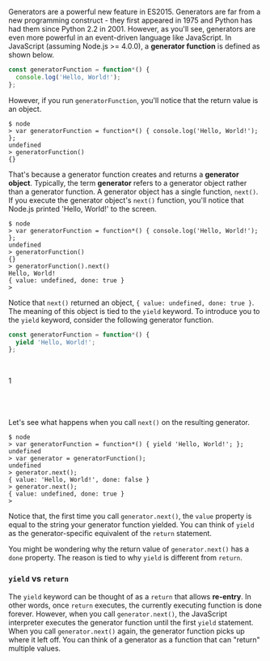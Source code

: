 Generators are a powerful new feature in ES2015. Generators are far from a
new programming construct - they first appeared in 1975 and Python has had
them since Python 2.2 in 2001. However, as you'll see, generators are
even more powerful in an event-driven language like JavaScript. In JavaScript
(assuming Node.js >= 4.0.0), a **generator function** is defined as shown below.

```javascript
const generatorFunction = function*() {
  console.log('Hello, World!');
};
```

However, if you run `generatorFunction`, you'll notice that the return value
is an object.

```
$ node
> var generatorFunction = function*() { console.log('Hello, World!'); };
undefined
> generatorFunction()
{}
```

That's because a generator function creates and returns a **generator object**.
Typically, the term **generator** refers to a generator object rather than
a generator function. A generator object has a single function, `next()`.
If you execute the generator object's `next()` function, you'll notice
that Node.js printed 'Hello, World!' to the screen.

```
$ node
> var generatorFunction = function*() { console.log('Hello, World!'); };
undefined
> generatorFunction()
{}
> generatorFunction().next()
Hello, World!
{ value: undefined, done: true }
>
```

Notice that `next()` returned an object, `{ value: undefined, done: true }`.
The meaning of this object is tied to the `yield` keyword. To introduce you
to the `yield` keyword, consider the following generator function.

```javascript
const generatorFunction = function*() {
  yield 'Hello, World!';
};
```

<br><div class="page-num">1</div><br><br><br>

Let's see what happens when you call `next()` on the resulting generator.

```
$ node
> var generatorFunction = function*() { yield 'Hello, World!'; };
undefined
> var generator = generatorFunction();
undefined
> generator.next();
{ value: 'Hello, World!', done: false }
> generator.next();
{ value: undefined, done: true }
>
```

Notice that, the first time you call `generator.next()`, the `value` property
is equal to the string your generator function yielded. You can think of
`yield` as the generator-specific equivalent of the `return` statement.

You might be wondering why the return value of `generator.next()` has a `done`
property. The reason is tied to why `yield` is different from `return`.

### `yield` vs `return`

The `yield` keyword can be thought of as a `return` that allows **re-entry**.
In other words, once `return` executes, the currently executing function is
done forever. However, when you call `generator.next()`, the JavaScript
interpreter executes the generator function until the first `yield` statement.
When you call `generator.next()` again, the generator function picks up where
it left off. You can think of a generator as a function that can "return"
multiple values.
